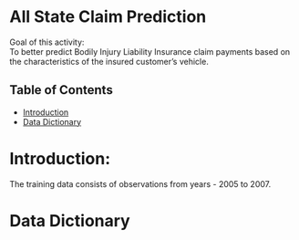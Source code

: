 # All State Claim Prediction <br>
Goal of this activity:<br>
To better predict Bodily Injury Liability Insurance claim payments based on the characteristics of the insured customer’s vehicle.

## Table of Contents
- [Introduction](#-Introduction:)<br>
- [Data Dictionary](#-Data-Dictionary)

# Introduction:
The training data consists of observations from years - 2005 to 2007.

# Data Dictionary
